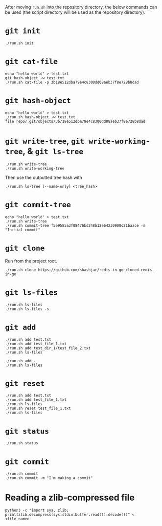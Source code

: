 After moving `run.sh` into the repository directory, the below commands can be used (the script directory will be used as the repository directory).

# `git init`

```
./run.sh init
```

# `git cat-file`

```
echo "hello world" > test.txt
git hash-object -w test.txt
./run.sh cat-file -p 3b18e512dba79e4c8300dd08aeb37f8e728b8dad
```

# `git hash-object`

```
echo "hello world" > test.txt
./run.sh hash-object -w test.txt
file repo/.git/objects/3b/18e512dba79e4c8300dd08aeb37f8e728b8dad
```

# `git write-tree`, `git write-working-tree`, & `git ls-tree`

```
./run.sh write-tree
./run.sh write-working-tree
```

Then use the outputted tree hash with

```
./run.sh ls-tree [--name-only] <tree_hash>
```

# `git commit-tree`

```
echo "hello world" > test.txt
./run.sh write-tree
./run.sh commit-tree f5e9585a3f08476bd248b12e64230900c21baace -m "Initial commit"
```

# `git clone`

Run from the project root.

```
./run.sh clone https://github.com/shashjar/redis-in-go cloned-redis-in-go
```

# `git ls-files`

```
./run.sh ls-files
./run.sh ls-files -s
```

# `git add`

```
./run.sh add test.txt
./run.sh add test_file_1.txt
./run.sh add test_dir_1/test_file_2.txt
./run.sh ls-files
```

```
./run.sh add .
./run.sh ls-files
```

# `git reset`

```
./run.sh add test.txt
./run.sh add test_file_1.txt
./run.sh ls-files
./run.sh reset test_file_1.txt
./run.sh ls-files
```

# `git status`

```
./run.sh status
```

# `git commit`

```
./run.sh commit
./run.sh commit -m "I'm making a commit"
```

# Reading a zlib-compressed file

```
python3 -c "import sys, zlib; print(zlib.decompress(sys.stdin.buffer.read()).decode())" < <file_name>
```
